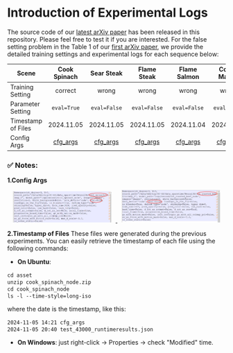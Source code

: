 # Introduction of Experimental Logs 

The source code of our [latest arXiv paper](https://arxiv.org/abs/2412.04282v2) has been released in this repository. Please feel free to test it if you are interested.
For the false setting problem in the Table 1 of our [first arXiv paper](https://arxiv.org/pdf/2412.04282v1), we provide the detailed training settings and experimental logs for each sequence below:


| Scene            | Cook Spinach | Sear Steak | Flame Steak | Flame Salmon | Coffee Martini | Cut Roast Beef |
|------------------|:------------:|:----------:|:-----------:|:------------:|:--------------:|:--------------:|
| Training Setting |    correct   |    wrong   |    wrong    |     wrong    |      wrong     |      wrong     |
| Parameter Setting |   `eval=True`  | `eval=False` |  `eval=False` |  `eval=False`  |   `eval=False`   |    `eval=False`  |
| Timestamp of Files |   2024.11.05 | 2024.11.05 | 2024.11.05  |  2024.11.04  |   2024.11.04   |    2024.11.05  |
| Config Args      | [cfg_args](/experimental_logs/asset/cook_spinach_node.zip) | [cfg_args](/experimental_logs/asset/sear_steak_node.zip) | [cfg_args](/experimental_logs/asset/flame_steak_node.zip) | [cfg_args](/experimental_logs/asset/flame_salmon_1_node.zip) | [cfg_args](/experimental_logs/asset/coffee_martini_node.zip) | [cfg_args](/experimental_logs/asset/cut_roasted_beef_node.zip) |


### ✅ Notes:

**1.Config Args**

<p align="center">
  <a href="">
    <img src="./asset/img/arg_cook_spinach.jpg" alt="Cook Spinach" width="45%" style="display:inline-block; margin: 0 2%;" />
  </a>
  <a href="">
    <img src="./asset/img/arg_cut_roasted_beef.jpg" alt="Cut Roasted Beef" width="45%" style="display:inline-block; margin: 0 2%;" />
  </a>
</p>

**2.Timestamp of Files**
These files were generated during the previous experiments. You can easily retrieve the timestamp of each file using the following commands:

- **On Ubuntu**:
```
cd asset
unzip cook_spinach_node.zip 
cd cook_spinach_node
ls -l --time-style=long-iso
```
where the date is the timestamp, like this:
```
2024-11-05 14:21 cfg_args
2024-11-05 20:40 test_43000_runtimeresults.json
```

- **On Windows**: 
just right-click → Properties → check "Modified" time.
